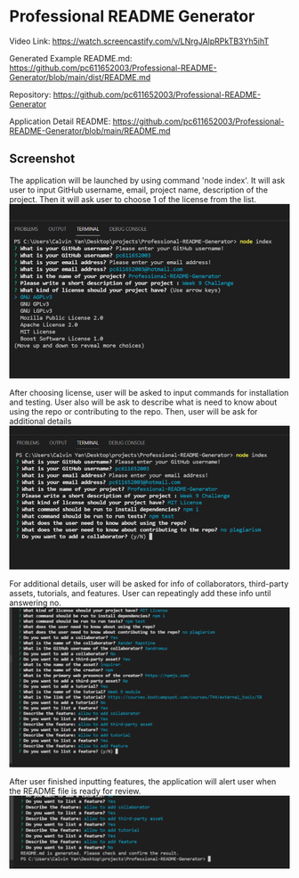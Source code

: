 # Professional README Generator

Video Link: https://watch.screencastify.com/v/LNrgJAlpRPkTB3Yh5ihT

Generated Example README.md: https://github.com/pc611652003/Professional-README-Generator/blob/main/dist/README.md

Repository: https://github.com/pc611652003/Professional-README-Generator

Application Detail README: https://github.com/pc611652003/Professional-README-Generator/blob/main/README.md

## Screenshot

The application will be launched by using command 'node index'.
It will ask user to input GitHub username, email, project name, description of the project.
Then it will ask user to choose 1 of the license from the list.
![First Part](screenshots/screenshot01.PNG "First 5 questions")

After choosing license, user will be asked to input commands for installation and testing.
User also will be ask to describe what is need to know about using the repo or contributing to the repo.
Then, user will be ask for additional details
![Second Part](screenshots/screenshot02.PNG "Next 4 questions")

For additional details, user will be asked for info of collaborators, third-party assets, tutorials, and features.
User can repeatingly add these info until answering no.
![Third Part](screenshots/screenshot03.PNG "4 set of questions")

After user finished inputting features, the application will alert user when the README file is ready for review.
![Fourth Part](screenshots/screenshot04.PNG "Alert message")